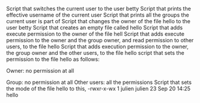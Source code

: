 Script that switches the current user to the user betty
Script that prints the effective username of the current user
Script that prints all the groups the current user is part of
Script that changes the owner of the file hello to the user betty
Script that creates an empty file called hello
Script that adds execute permission to the owner of the file hell
Script that adds execute permission to the owner and the group owner, and read permission to other users, to the file hello
Script that adds execution permission to the owner, the group owner and the other users, to the file hello
script that sets the permission to the file hello as follows:



Owner: no permission at all

Group: no permission at all
Other users: all the permissions
Script that sets the mode of the file hello to this, -rwxr-x-wx 1 julien julien 23 Sep 20 14:25 hello
